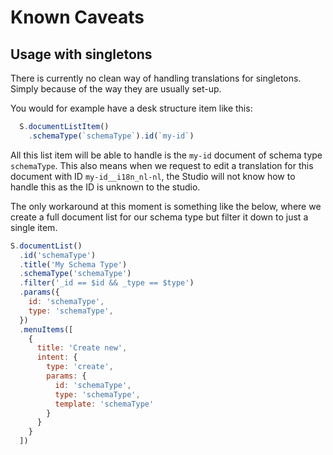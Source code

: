 # Known Caveats

## Usage with singletons
There is currently no clean way of handling translations for singletons. Simply because of the way they are usually set-up.

You would for example have a desk structure item like this:
```js
  S.documentListItem()
    .schemaType(`schemaType`).id(`my-id`)
```
All this list item will be able to handle is the `my-id` document of schema type `schemaType`. This also means when we request to edit a translation for this document with ID `my-id__i18n_nl-nl`, the Studio will not know how to handle this as the ID is unknown to the studio.

The only workaround at this moment is something like the below, where we create a full document list for our schema type but filter it down to just a single item.
```js
S.documentList()
  .id('schemaType')
  .title('My Schema Type')
  .schemaType('schemaType')
  .filter('_id == $id && _type == $type')
  .params({
    id: 'schemaType',
    type: 'schemaType',
  })
  .menuItems([
    {
      title: 'Create new',
      intent: {
        type: 'create',
        params: {
          id: 'schemaType',
          type: 'schemaType',
          template: 'schemaType'
        }
      }
    }
  ])
```
